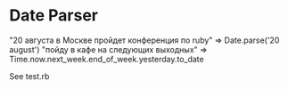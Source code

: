 Date Parser
=============

"20 августа в Москве пройдет конференция по ruby" => Date.parse('20 august')
"пойду в кафе на следующих выходных" =>  Time.now.next_week.end_of_week.yesterday.to_date

See test.rb
